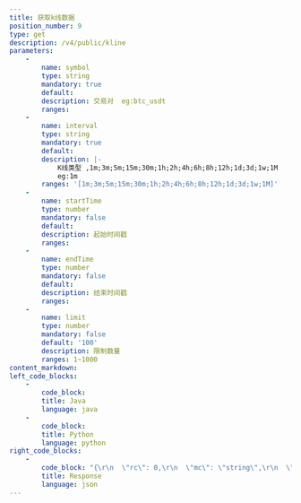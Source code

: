 ```yaml
---
title: 获取k线数据
position_number: 9
type: get
description: /v4/public/kline
parameters:
    -
        name: symbol
        type: string
        mandatory: true
        default:
        description: 交易对  eg:btc_usdt
        ranges:
    -
        name: interval
        type: string
        mandatory: true
        default:
        description: |-
            K线类型 ,1m;3m;5m;15m;30m;1h;2h;4h;6h;8h;12h;1d;3d;1w;1M
            eg:1m
        ranges: '[1m;3m;5m;15m;30m;1h;2h;4h;6h;8h;12h;1d;3d;1w;1M]'
    -
        name: startTime
        type: number
        mandatory: false
        default:
        description: 起始时间戳
        ranges:
    -
        name: endTime
        type: number
        mandatory: false
        default:
        description: 结束时间戳
        ranges:
    -
        name: limit
        type: number
        mandatory: false
        default: '100'
        description: 限制数量
        ranges: 1~1000
content_markdown:
left_code_blocks:
    -
        code_block:
        title: Java
        language: java
    -
        code_block:
        title: Python
        language: python
right_code_blocks:
    -
        code_block: "{\r\n  \"rc\": 0,\r\n  \"mc\": \"string\",\r\n  \"ma\": [\r\n    {}\r\n  ],\r\n  \"result\": [\r\n    {\r\n      \"t\": 1662601014832,  //开盘时间(time)\r\n      \"o\": \"30000\", //开盘价(open)\r\n      \"c\": \"32000\",  //收盘价(close)\r\n      \"h\": \"35000\",  //最高价(high)\r\n      \"l\": \"25000\",  //最低价(low)\r\n      \"q\": \"512\",  //成交量(quantity)\r\n      \"v\": \"15360000\"    //成交额(volume)\r\n    }\r\n  ]\r\n}"
        title: Response
        language: json
---
```

